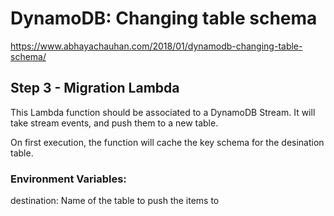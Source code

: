 # DynamoDB: Changing table schema

https://www.abhayachauhan.com/2018/01/dynamodb-changing-table-schema/

## Step 3 - Migration Lambda

This Lambda function should be associated to a DynamoDB Stream. It will take stream events, and push them to a new table.

On first execution, the function will cache the key schema for the desination table.

### Environment Variables:

destination: Name of the table to push the items to
